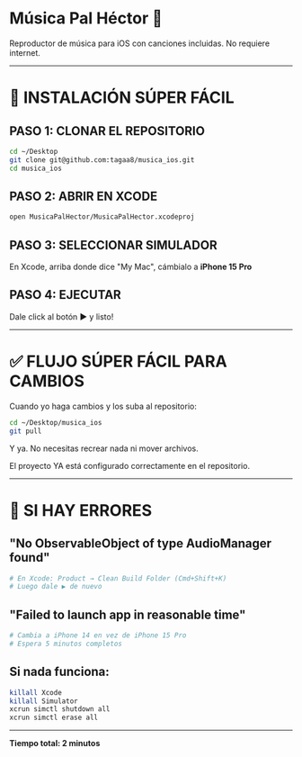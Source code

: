 # Música Pal Héctor 🎵

Reproductor de música para iOS con canciones incluidas. No requiere internet.

---

# 🚀 INSTALACIÓN SÚPER FÁCIL

## PASO 1: CLONAR EL REPOSITORIO
```bash
cd ~/Desktop
git clone git@github.com:tagaa8/musica_ios.git
cd musica_ios
```

## PASO 2: ABRIR EN XCODE
```bash
open MusicaPalHector/MusicaPalHector.xcodeproj
```

## PASO 3: SELECCIONAR SIMULADOR
En Xcode, arriba donde dice "My Mac", cámbialo a **iPhone 15 Pro**

## PASO 4: EJECUTAR
Dale click al botón **▶️** y listo!

---

# ✅ FLUJO SÚPER FÁCIL PARA CAMBIOS

Cuando yo haga cambios y los suba al repositorio:

```bash
cd ~/Desktop/musica_ios
git pull
```

Y ya. No necesitas recrear nada ni mover archivos. 

El proyecto YA está configurado correctamente en el repositorio.

---

# 🔧 SI HAY ERRORES

## "No ObservableObject of type AudioManager found"
```bash
# En Xcode: Product → Clean Build Folder (Cmd+Shift+K)
# Luego dale ▶️ de nuevo
```

## "Failed to launch app in reasonable time"
```bash
# Cambia a iPhone 14 en vez de iPhone 15 Pro
# Espera 5 minutos completos
```

## Si nada funciona:
```bash
killall Xcode
killall Simulator
xcrun simctl shutdown all
xcrun simctl erase all
```

---

**Tiempo total: 2 minutos**